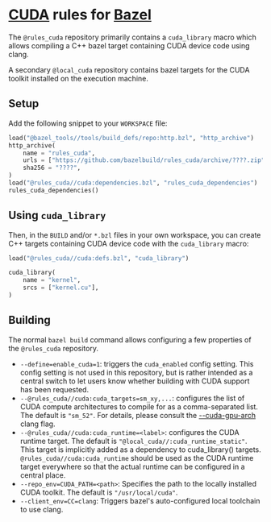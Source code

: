 # [CUDA](http://nvidia.com/cuda) rules for [Bazel](https://github.com/bazelbuild/bazel)

The `@rules_cuda` repository primarily contains a `cuda_library` macro which
allows compiling a C++ bazel target containing CUDA device code using clang.

A secondary `@local_cuda` repository contains bazel targets for the CUDA toolkit
installed on the execution machine.

## Setup

Add the following snippet to your `WORKSPACE` file:

```python
load("@bazel_tools//tools/build_defs/repo:http.bzl", "http_archive")
http_archive(
    name = "rules_cuda",
    urls = ["https://github.com/bazelbuild/rules_cuda/archive/????.zip"],
    sha256 = "????",
)
load("@rules_cuda//cuda:dependencies.bzl", "rules_cuda_dependencies")
rules_cuda_dependencies()
```

## Using `cuda_library`

Then, in the `BUILD` and/or `*.bzl` files in your own workspace, you can create
C++ targets containing CUDA device code with the `cuda_library` macro:

```python
load("@rules_cuda//cuda:defs.bzl", "cuda_library")

cuda_library(
    name = "kernel",
    srcs = ["kernel.cu"],
)
```

## Building

The normal `bazel build` command allows configuring a few properties of the
`@rules_cuda` repository.

*   `--define=enable_cuda=1`: triggers the `cuda_enabled` config setting. This
    config setting is not used in this repository, but is rather intended as a
    central switch to let users know whether building with CUDA support has been
    requested.
*   `--@rules_cuda//cuda:cuda_targets=sm_xy,...`: configures the list of CUDA
    compute architectures to compile for as a comma-separated list. The default
    is `"sm_52"`. For details, please consult the
    [--cuda-gpu-arch](https://llvm.org/docs/CompileCudaWithLLVM.html#invoking-clang)
    clang flag.
*   `--@rules_cuda//cuda:cuda_runtime=<label>`: configures the CUDA runtime
    target. The default is `"@local_cuda//:cuda_runtime_static"`. This target is
    implicitly added as a dependency to cuda_library() targets.
    `@rules_cuda//cuda:cuda_runtime` should be used as the CUDA runtime target
    everywhere so that the actual runtime can be configured in a central place.
*   `--repo_env=CUDA_PATH=<path>`: Specifies the path to the locally installed
    CUDA toolkit. The default is `"/usr/local/cuda"`.
*   `--client_env=CC=clang`: Triggers bazel's auto-configured local toolchain to
    use clang.
